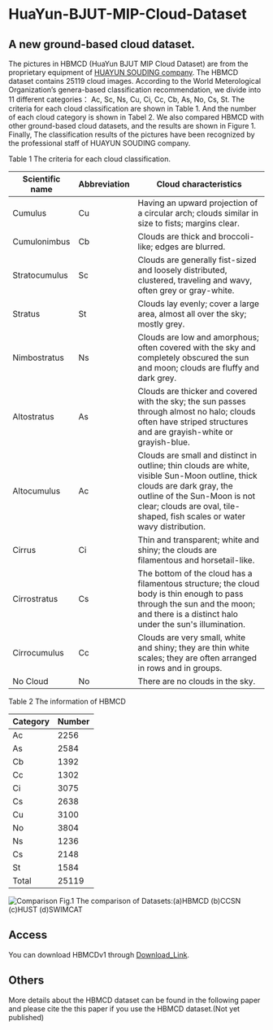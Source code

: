 # HuaYun-BJUT-MIP-Cloud-Dataset
## A new ground-based cloud dataset.

The pictures in HBMCD (HuaYun BJUT MIP Cloud Dataset) are from the proprietary equipment of [HUAYUN SOUDING company](http://www.hysdqx.com/). The HBMCD dataset contains 25119 cloud images. According to the World Meterological Organization’s genera-based classification recommendation, we divide into 11 different categories： Ac, Sc, Ns, Cu, Ci, Cc, Cb, As, No, Cs, St. The criteria for each cloud classification are shown in Table 1. And the number of each cloud category is shown in Tabel 2. We also compared HBMCD with other ground-based cloud datasets, and the results are shown in Figure 1.
Finally, The classification results of the pictures have been recognized by the professional staff of HUAYUN SOUDING company.



Table 1 The criteria for each cloud classification.

Scientific name  | Abbreviation  | Cloud characteristics
 ---- | ----- | ------  
 Cumulus  | Cu | Having an upward projection of a circular arch; clouds similar in size to fists; margins clear.  
 Cumulonimbus  | Cb | Clouds are thick and broccoli-like; edges are blurred.
 Stratocumulus  | Sc | Clouds are generally fist-sized and loosely distributed, clustered, traveling and wavy, often grey or gray-white.  
 Stratus  | St | Clouds lay evenly; cover a large area, almost all over the sky; mostly grey.  
 Nimbostratus  | Ns | Clouds are low and amorphous; often covered with the sky and completely obscured the sun and moon; clouds are fluffy and dark grey. 
 Altostratus  | As| Clouds are thicker and covered with the sky; the sun passes through almost no halo; clouds often have striped structures and are grayish-white or grayish-blue.
 Altocumulus  | Ac | Clouds are small and distinct in outline; thin clouds are white, visible Sun-Moon outline, thick clouds are dark gray, the outline of the Sun-Moon is not clear; clouds are oval, tile-shaped, fish scales or water wavy distribution. 
 Cirrus  | Ci | Thin and transparent; white and shiny; the clouds are filamentous and horsetail-like.  
 Cirrostratus  | Cs | The bottom of the cloud has a filamentous structure; the cloud body is thin enough to pass through the sun and the moon; and there is a distinct halo under the sun's illumination. 
 Cirrocumulus  | Cc | Clouds are very small, white and shiny; they are thin white scales; they are often arranged in rows and in groups. 
 No Cloud  | No | There are no clouds in the sky.





Table 2 The information of HBMCD

Category  | Number  | 
 ---- | ----- |
 Ac  | 2256 | 
 As  | 2584 | 
 Cb  | 1392 | 
 Cc  | 1302 | 
 Ci  | 3075 | 
 Cs  | 2638 | 
 Cu  | 3100 | 
 No  | 3804 | 
 Ns  | 1236 | 
 Cs  | 2148 | 
 St  | 1584 | 
 Total  | 25119 | 

![Comparison](https://github.com/SadaharuZL/HuaYun-BJUT-MIP-Cloud-Dataset/blob/master/HBMCD/1.png)
Fig.1 The comparison of Datasets:(a)HBMCD (b)CCSN (c)HUST (d)SWIMCAT


## Access
You can download HBMCDv1 through [Download_Link](https://github.com/SadaharuZL/HuaYun-BJUT-MIP-Cloud-Dataset/blob/master/Download_Link).

## Others
More details about the HBMCD dataset can be found in the following paper and please cite the this paper if you use the HBMCD dataset.(Not yet published)



